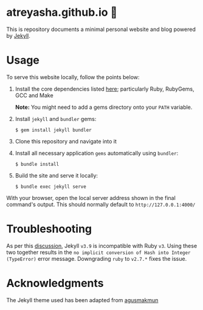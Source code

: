 # atreyasha.github.io :microscope:

This is repository documents a minimal personal website and blog powered by [Jekyll](https://jekyllrb.com/).

# Usage

To serve this website locally, follow the points below:

1. Install the core dependencies listed [here](https://jekyllrb.com/docs/installation/); particularly Ruby, RubyGems, GCC and Make

    **Note:** You might need to add a gems directory onto your `PATH` variable.

2. Install `jekyll` and `bundler` gems:

    ```
    $ gem install jekyll bundler
    ```
    
3. Clone this repository and navigate into it

4. Install all necessary application `gems` automatically using `bundler`:

   ```
   $ bundle install
   ```

5. Build the site and serve it locally: 
   ```
   $ bundle exec jekyll serve
   ```

With your browser, open the local server address shown in the final command's output. This should normally default to `http://127.0.0.1:4000/`

# Troubleshooting

As per this [discussion](https://talk.jekyllrb.com/t/error-no-implicit-conversion-of-hash-into-integer/5890/2), Jekyll `v3.9` is incompatible with Ruby `v3`. Using these two together results in the `no implicit conversion of Hash into Integer (TypeError)` error message. Downgrading `ruby` to `v2.7.*` fixes the issue.

# Acknowledgments

The Jekyll theme used has been adapted from [agusmakmun](https://github.com/agusmakmun/agusmakmun.github.io)
